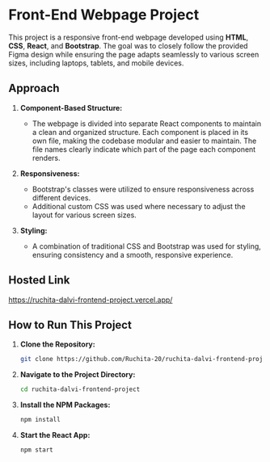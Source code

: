 # Front-End Webpage Project

This project is a responsive front-end webpage developed using **HTML**, **CSS**, **React**, and **Bootstrap**. The goal was to closely follow the provided Figma design while ensuring the page adapts seamlessly to various screen sizes, including laptops, tablets, and mobile devices.

## Approach

1. **Component-Based Structure:** 
   - The webpage is divided into separate React components to maintain a clean and organized structure. Each component is placed in its own file, making the codebase modular and easier to maintain. The file names clearly indicate which part of the page each component renders.

2. **Responsiveness:**
   - Bootstrap's classes were utilized to ensure responsiveness across different devices.
   - Additional custom CSS was used where necessary to adjust the layout for various screen sizes.

3. **Styling:**
   - A combination of traditional CSS and Bootstrap was used for styling, ensuring consistency and a smooth, responsive experience.
  
## Hosted Link
https://ruchita-dalvi-frontend-project.vercel.app/


## How to Run This Project

1. **Clone the Repository:**
   ```bash
   git clone https://github.com/Ruchita-20/ruchita-dalvi-frontend-project.git

2. **Navigate to the Project Directory:**
   ```bash
   cd ruchita-dalvi-frontend-project
   
3. **Install the NPM Packages:**
   ```bash
   npm install
   
4. **Start the React App:**
   ```bash
   npm start


